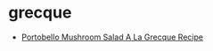 # grecque

 * [Portobello Mushroom Salad A La Grecque Recipe](../../index/p/portobello-mushroom-salad-a-la-grecque-recipe.json)
